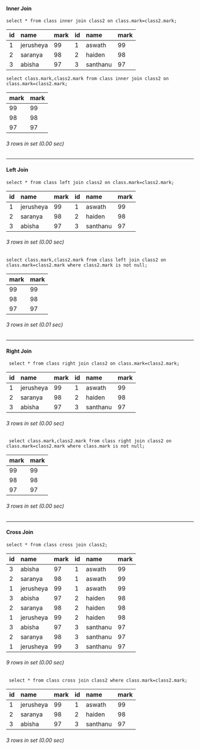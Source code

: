 
#### Inner Join

``` syntax
select * from class inner join class2 on class.mark=class2.mark;
```

| id | name      | mark | id | name     | mark |
|:----|:----|:----|:----|:----|:----|
|  1 | jerusheya | 99   |  1 | aswath   | 99   |
|  2 | saranya   | 98   |  2 | haiden   | 98   |
|  3 | abisha    | 97   |  3 | santhanu | 97   |

``` syntax
select class.mark,class2.mark from class inner join class2 on class.mark=class2.mark;
```


| mark | mark |
|:----|:----|
| 99   | 99   |
| 98   | 98   |
| 97   | 97   |


###### 3 rows in set (0.00 sec)
***

#### Left Join 

``` syntax
select * from class left join class2 on class.mark=class2.mark;
```

| id | name      | mark | id   | name     | mark |
|:----|:----|:----|:----|:----|:----|
|  1 | jerusheya | 99   |    1 | aswath   | 99   |
|  2 | saranya   | 98   |    2 | haiden   | 98   |
|  3 | abisha    | 97   |    3 | santhanu | 97   |

###### 3 rows in set (0.00 sec)

``` syntax
select class.mark,class2.mark from class left join class2 on class.mark=class2.mark where class2.mark is not null;
```

| mark | mark |
|:----|:----|
| 99   | 99   |
| 98   | 98   |
| 97   | 97   |

###### 3 rows in set (0.01 sec)
***

#### Right Join

``` syntax
 select * from class right join class2 on class.mark=class2.mark;
 ```

| id   | name      | mark | id | name     | mark |
|:----|:----|:----|:----|:----|:----|
|    1 | jerusheya | 99   |  1 | aswath   | 99   |
|    2 | saranya   | 98   |  2 | haiden   | 98   |
|    3 | abisha    | 97   |  3 | santhanu | 97   |

###### 3 rows in set (0.00 sec)


``` syntax
 select class.mark,class2.mark from class right join class2 on class.mark=class2.mark where class.mark is not null;
 ```

| mark | mark |
|:---|:----|
| 99   | 99   |
| 98   | 98   |
| 97   | 97   |

###### 3 rows in set (0.00 sec)
*** 

#### Cross Join

``` syntax
select * from class cross join class2;
```

| id | name      | mark | id | name     | mark |
|:----|:----|:----|:----|:----|:----|
|  3 | abisha    | 97   |  1 | aswath   | 99   |
|  2 | saranya   | 98   |  1 | aswath   | 99   |
|  1 | jerusheya | 99   |  1 | aswath   | 99   |
|  3 | abisha    | 97   |  2 | haiden   | 98   |
|  2 | saranya   | 98   |  2 | haiden   | 98   |
|  1 | jerusheya | 99   |  2 | haiden   | 98   |
|  3 | abisha    | 97   |  3 | santhanu | 97   |
|  2 | saranya   | 98   |  3 | santhanu | 97   |
|  1 | jerusheya | 99   |  3 | santhanu | 97   |

###### 9 rows in set (0.00 sec)

``` syntax
 select * from class cross join class2 where class.mark=class2.mark;
 ```

| id | name      | mark | id | name     | mark |
|:----|:----|:----|:----|:----|:----|
|  1 | jerusheya | 99   |  1 | aswath   | 99   |
|  2 | saranya   | 98   |  2 | haiden   | 98   |
|  3 | abisha    | 97   |  3 | santhanu | 97   |

###### 3 rows in set (0.00 sec)

